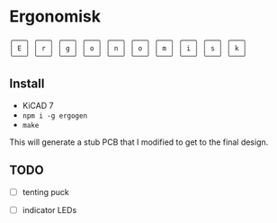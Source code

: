 # Ergonomisk

```
╭───╮ ╭───╮ ╭───╮ ╭───╮ ╭───╮ ╭───╮ ╭───╮ ╭───╮ ╭───╮ ╭───╮  
│ E │ │ r │ │ g │ │ o │ │ n │ │ o │ │ m │ │ i │ │ s │ │ k │  
╰───╯ ╰───╯ ╰───╯ ╰───╯ ╰───╯ ╰───╯ ╰───╯ ╰───╯ ╰───╯ ╰───╯  
```

## Install

* KiCAD 7
* `npm i -g ergogen`
* `make`

This will generate a stub PCB that I modified to get to the final design.

## TODO

- [ ] tenting puck
- [ ] indicator LEDs

